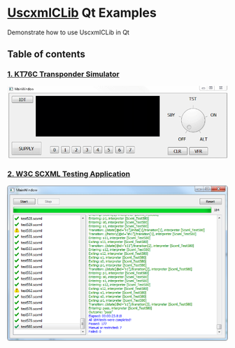 # [UscxmlCLib](https://github.com/alexzhornyak/UscxmlCLib) Qt Examples
Demonstrate how to use UscxmlCLib in Qt

## Table of contents

### [1. KT76C Transponder Simulator](https://github.com/alexzhornyak/UscxmlCLib/tree/master/Examples/Qt/KT76CSim)
![KT76C](https://github.com/alexzhornyak/UscxmlCLib/blob/master/Examples/Images/KT76C_App_Qt.gif)

### [2. W3C SCXML Testing Application](https://github.com/alexzhornyak/UscxmlCLib/tree/master/Examples/Qt/TesterW3C)
![Tester](https://github.com/alexzhornyak/UscxmlCLib/blob/master/Examples/Images/TesterW3CQt.png)
